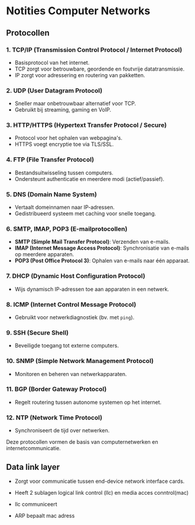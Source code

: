 # Notities Computer Networks

## Protocollen

### 1. **TCP/IP (Transmission Control Protocol / Internet Protocol)**
   - Basisprotocol van het internet.
   - TCP zorgt voor betrouwbare, geordende en foutvrije datatransmissie.
   - IP zorgt voor adressering en routering van pakketten.

### 2. **UDP (User Datagram Protocol)**
   - Sneller maar onbetrouwbaar alternatief voor TCP.
   - Gebruikt bij streaming, gaming en VoIP.

### 3. **HTTP/HTTPS (Hypertext Transfer Protocol / Secure)**
   - Protocol voor het ophalen van webpagina's.
   - HTTPS voegt encryptie toe via TLS/SSL.

### 4. **FTP (File Transfer Protocol)**
   - Bestandsuitwisseling tussen computers.
   - Ondersteunt authenticatie en meerdere modi (actief/passief).

### 5. **DNS (Domain Name System)**
   - Vertaalt domeinnamen naar IP-adressen.
   - Gedistribueerd systeem met caching voor snelle toegang.

### 6. **SMTP, IMAP, POP3 (E-mailprotocollen)**
   - **SMTP (Simple Mail Transfer Protocol)**: Verzenden van e-mails.
   - **IMAP (Internet Message Access Protocol)**: Synchronisatie van e-mails op meerdere apparaten.
   - **POP3 (Post Office Protocol 3)**: Ophalen van e-mails naar één apparaat.

### 7. **DHCP (Dynamic Host Configuration Protocol)**
   - Wijs dynamisch IP-adressen toe aan apparaten in een netwerk.

### 8. **ICMP (Internet Control Message Protocol)**
   - Gebruikt voor netwerkdiagnostiek (bv. met `ping`).

### 9. **SSH (Secure Shell)**
   - Beveiligde toegang tot externe computers.

### 10. **SNMP (Simple Network Management Protocol)**
   - Monitoren en beheren van netwerkapparaten.

### 11. **BGP (Border Gateway Protocol)**
   - Regelt routering tussen autonome systemen op het internet.

### 12. **NTP (Network Time Protocol)**
   - Synchroniseert de tijd over netwerken.


Deze protocollen vormen de basis van computernetwerken en internetcommunicatie.

## Data link layer

 
 - Zorgt voor communicatie tussen end-device network interface cards.

-  Heeft 2 sublagen logical link control (llc) en media acces conntrol(mac)

- llc communiceert

- ARP bepaalt mac adress



 



